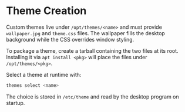 # Theme Creation

Custom themes live under `/opt/themes/<name>` and must provide `wallpaper.jpg` and `theme.css` files. The wallpaper fills the desktop background while the CSS overrides window styling.

To package a theme, create a tarball containing the two files at its root. Installing it via `apt install <pkg>` will place the files under `/opt/themes/<pkg>`.

Select a theme at runtime with:

```sh
themes select <name>
```

The choice is stored in `/etc/theme` and read by the desktop program on startup.

